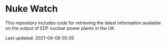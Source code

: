# Nuke Watch

This repository includes code for retrieving the latest information available on the output of EDF nuclear power plants in the UK.

Last updated: 2021-04-06 00:35